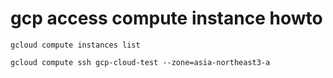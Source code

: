 # gcp access compute instance howto

```
gcloud compute instances list
```
```
gcloud compute ssh gcp-cloud-test --zone=asia-northeast3-a
```
